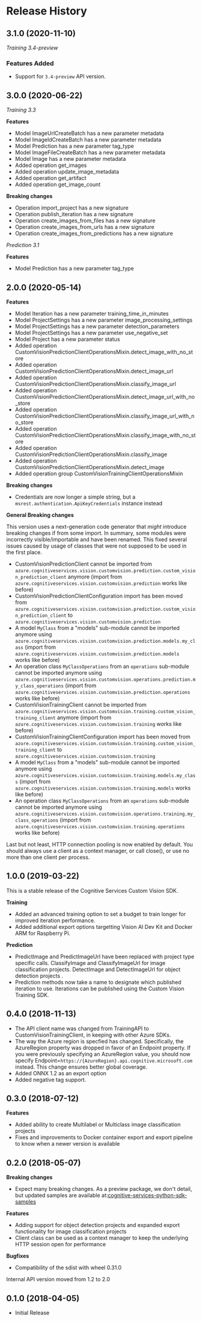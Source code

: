 # Release History

## 3.1.0 (2020-11-10)

*Training 3.4-preview*

### Features Added

  - Support for `3.4-preview` API version.

## 3.0.0 (2020-06-22)

*Training 3.3*

**Features**

  - Model ImageUrlCreateBatch has a new parameter metadata
  - Model ImageIdCreateBatch has a new parameter metadata
  - Model Prediction has a new parameter tag_type
  - Model ImageFileCreateBatch has a new parameter metadata
  - Model Image has a new parameter metadata
  - Added operation get_images
  - Added operation update_image_metadata
  - Added operation get_artifact
  - Added operation get_image_count

**Breaking changes**

  - Operation import_project has a new signature
  - Operation publish_iteration has a new signature
  - Operation create_images_from_files has a new signature
  - Operation create_images_from_urls has a new signature
  - Operation create_images_from_predictions has a new signature

*Prediction 3.1*

**Features**

  - Model Prediction has a new parameter tag_type

## 2.0.0 (2020-05-14)

**Features**

  - Model Iteration has a new parameter training_time_in_minutes
  - Model ProjectSettings has a new parameter image_processing_settings
  - Model ProjectSettings has a new parameter detection_parameters
  - Model ProjectSettings has a new parameter use_negative_set
  - Model Project has a new parameter status
  - Added operation CustomVisionPredictionClientOperationsMixin.detect_image_with_no_store
  - Added operation CustomVisionPredictionClientOperationsMixin.detect_image_url
  - Added operation CustomVisionPredictionClientOperationsMixin.classify_image_url
  - Added operation CustomVisionPredictionClientOperationsMixin.detect_image_url_with_no_store
  - Added operation CustomVisionPredictionClientOperationsMixin.classify_image_url_with_no_store
  - Added operation CustomVisionPredictionClientOperationsMixin.classify_image_with_no_store
  - Added operation CustomVisionPredictionClientOperationsMixin.classify_image
  - Added operation CustomVisionPredictionClientOperationsMixin.detect_image
  - Added operation group CustomVisionTrainingClientOperationsMixin

**Breaking changes**

- Credentials are now longer a simple string, but a `msrest.authentication.ApiKeyCredentials` instance instead

**General Breaking changes**

This version uses a next-generation code generator that *might*
introduce breaking changes if from some import. In summary, some modules
were incorrectly visible/importable and have been renamed. This fixed
several issues caused by usage of classes that were not supposed to be
used in the first place.

  - CustomVisionPredictionClient cannot be imported from `azure.cognitiveservices.vision.customvision.prediction.custom_vision_prediction_client`
    anymore (import from `azure.cognitiveservices.vision.customvision.prediction` works like before)
  - CustomVisionPredictionClientConfiguration import has been moved from
    `azure.cognitiveservices.vision.customvision.prediction.custom_vision_prediction_client` to `azure.cognitiveservices.vision.customvision.prediction`
  - A model `MyClass` from a "models" sub-module cannot be imported
    anymore using `azure.cognitiveservices.vision.customvision.prediction.models.my_class` (import from
    `azure.cognitiveservices.vision.customvision.prediction.models` works like before)
  - An operation class `MyClassOperations` from an `operations`
    sub-module cannot be imported anymore using
    `azure.cognitiveservices.vision.customvision.operations.prediction.my_class_operations` (import
    from `azure.cognitiveservices.vision.customvision.prediction.operations` works like before)
  - CustomVisionTrainingClient cannot be imported from `azure.cognitiveservices.vision.customvision.training.custom_vision_training_client`
    anymore (import from `azure.cognitiveservices.vision.customvision.training` works like before)
  - CustomVisionTrainingClientConfiguration import has been moved from
    `azure.cognitiveservices.vision.customvision.training.custom_vision_training_client` to `azure.cognitiveservices.vision.customvision.training`
  - A model `MyClass` from a "models" sub-module cannot be imported
    anymore using `azure.cognitiveservices.vision.customvision.training.models.my_class` (import from
    `azure.cognitiveservices.vision.customvision.training.models` works like before)
  - An operation class `MyClassOperations` from an `operations`
    sub-module cannot be imported anymore using
    `azure.cognitiveservices.vision.customvision.operations.training.my_class_operations` (import
    from `azure.cognitiveservices.vision.customvision.training.operations` works like before)

Last but not least, HTTP connection pooling is now enabled by default.
You should always use a client as a context manager, or call close(), or
use no more than one client per process.

## 1.0.0 (2019-03-22)

This is a stable release of the Cognitive Services Custom Vision SDK.

**Training**

  - Added an advanced training option to set a budget to train longer
    for improved iteration performance.
  - Added additional export options targetting Vision AI Dev Kit and
    Docker ARM for Raspberry Pi.

**Prediction**

  - PredictImage and PredictImageUrl have been replaced with project
    type specific calls. ClassifyImage and ClassifyImageUrl for image
    classification projects. DetectImage and DetectImageUrl for object
    detection projects .
  - Prediction methods now take a name to designate which published
    iteration to use. Iterations can be published using the Custom
    Vision Training SDK.

## 0.4.0 (2018-11-13)

  - The API client name was changed from TrainingAPI to
    CustomVisionTrainingClient, in keeping with other Azure SDKs.
  - The way the Azure region is specfied has changed. Specifically, the
    AzureRegion property was dropped in favor of an Endpoint property.
    If you were previously specifying an AzureRegion value, you should
    now specify
    Endpoint=`https://{AzureRegion}.api.cognitive.microsoft.com`
    instead. This change ensures better global coverage.
  - Added ONNX 1.2 as an export option
  - Added negative tag support.

## 0.3.0 (2018-07-12)

**Features**

  - Added ability to create Multilabel or Multiclass image
    classification projects
  - Fixes and improvements to Docker container export and export
    pipeline to know when a newer version is available

## 0.2.0 (2018-05-07)

**Breaking changes**

  - Expect many breaking changes. As a preview package, we don't detail,
    but updated samples are available at:[cognitive-services-python-sdk-samples](https://github.com/Azure-Samples/cognitive-services-python-sdk-samples)

**Features**

  - Adding support for object detection projects and expanded export
    functionality for image classification projects
  - Client class can be used as a context manager to keep the underlying
    HTTP session open for performance

**Bugfixes**

  - Compatibility of the sdist with wheel 0.31.0

Internal API version moved from 1.2 to 2.0

## 0.1.0 (2018-04-05)

  - Initial Release
